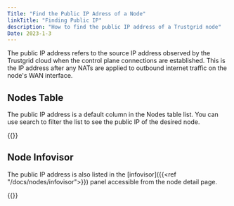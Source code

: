 ```yaml
---
Title: "Find the Public IP Adress of a Node"
linkTitle: "Finding Public IP"
description: "How to find the public IP address of a Trustgrid node"
Date: 2023-1-3
---
```


The public IP address refers to the source IP address observed by the Trustgrid cloud when the control plane connections are established. This is the IP address after any NATs are applied to outbound internet traffic on the node's WAN interface.

## Nodes Table
The public IP address is a default column in the Nodes table list. You can use search to filter the list to see the public IP of the desired node.

{{<tgimg src="nodes-table-public-ip.png" caption="Example Nodes table with public IP column" width="80%">}}

## Node Infovisor
The public IP address is also listed in the [infovisor]({{<ref "/docs/nodes/infovisor">}}) panel accessible from the node detail page.

{{<tgimg src="node-infovisor-public-ip.png" caption="Public IP listed in infovisor" width="80%">}}